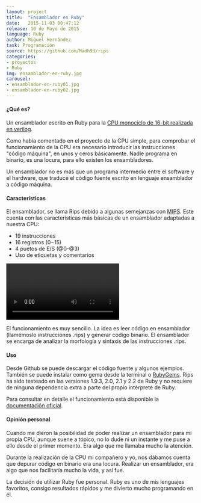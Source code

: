 ```yaml
---
layout: project
title:  "Ensamblador en Ruby"
date:   2015-11-03 00:47:12
release: 10 de Mayo de 2015
language: Ruby
author: Miguel Hernández
task: Programación
source: https://github.com/Madh93/rips
categories:
- proyectos
- Ruby
img: ensamblador-en-ruby.jpg
carousel:
- ensamblador-en-ruby01.jpg
- ensamblador-en-ruby02.jpg
---
```


#### ¿Qué es?

Un ensamblador escrito en Ruby para la [CPU monociclo de 16-bit realizada en verilog](http://www.migueldhdez.me/realizacion-de-una-cpu-simple/).

Como había comentado en el proyecto de la CPU simple, para comprobar el funcionamiento de la CPU era necesario introducir las instrucciones "código máquina", en unos y ceros básicamente. Nadie programa en binario, es una locura, para ello existen los ensambladores. 

Un ensamblador no es más que un programa intermedio entre el software y el hardware, que traduce el código fuente escrito en lenguaje ensamblador a código máquina.

#### Características

El ensamblador, se llama Rips debido a algunas semejanzas con [MIPS](https://en.wikipedia.org/wiki/MIPS_instruction_set). Este cuenta con las características más básicas de un ensamblador adaptadas a nuestra CPU:

- 19 instrucciones
- 16 registros ($0-$15)
- 4 puetos de E/S (@0-@3)
- Uso de etiquetas y comentarios

<video autoplay="" controls="" loop="" class="video-js vjs-default-skin col-lg-12" data-setup="{}">
  <source src="http://zippy.gfycat.com/BareDirectAmericancreamdraft.webm" type="video/webm">
</video>

El funcionamiento es muy sencillo. La idea es leer código en ensamblador (llamémoslo instrucciones .rips) y generar código binario. El ensamblador se encarga de analizar la morfología y sintaxis de las instrucciones .rips.

#### Uso

Desde Github se puede descargar el código fuente y algunos ejemplos. También se puede instalar como gema desde la terminal o [RubyGems](https://rubygems.org/gems/rips). Rips ha sido testeado en las versiones 1.9.3, 2.0, 2.1 y 2.2 de Ruby y no requiere de ninguna dependencia extra a parte del propio intérprete de Ruby.

Para consultar en detalle el funcionamiento está disponible la [documentación oficial](http://www.rubydoc.info/gems/rips/0.1.1).

#### Opinión personal

Cuando me dieron la posibilidad de poder realizar un ensamblador para mi propia CPU, aunque suene a tópico, no lo dude ni un instante y me puse a ello desde el primer momento. Era algo que me llamaba mucho la atención.

Durante la realización de la CPU mi compañero y yo, nos dábamos cuenta que depurar código en binario era una locura. Realizar un ensamblador, era algo que nos facilitaría mucho la vida, y así fue.

La decisión de utilizar Ruby fue personal. Ruby es uno de mis lenguajes favoritos, consigo resultados rápidos y me divierto mucho programando en él.